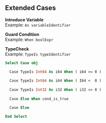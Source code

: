 
## Extended Cases

**Introduce Variable**    
Example: ` As variableIdentifier `

**Guard Condition**    
Example: ` When boolExpr `

**TypeCheck**    
Example: ` TypeIs typeIdentifier  `


```vb
Select Case obj

  Case TypeIs Int64 As i64 When ( i64 >= 0 )
  
  Case TypeIs Int64 As i64 When ( I64 <  0 )
  
  Case TypeIs Int32 As i32 When ( i32 <> 0 )
  
  Case Else When cond_is_true

  Case Else

End Select
```

